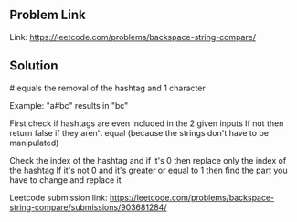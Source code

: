 ## Problem Link

Link: https://leetcode.com/problems/backspace-string-compare/

## Solution

\# equals the removal of the hashtag and 1 character

Example: "a#bc" results in "bc"

First check if hashtags are even included in the 2 given inputs
If not then return false if they aren't equal (because the strings don't have to be manipulated)

Check the index of the hashtag and if it's 0 then replace only the index of the hashtag
If it's not 0 and it's greater or equal to 1 then find the part you have to change and replace it

Leetcode submission link: https://leetcode.com/problems/backspace-string-compare/submissions/903681284/
